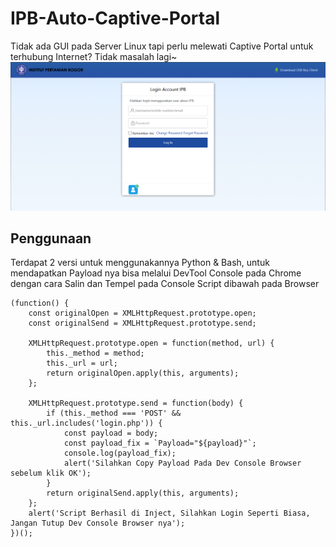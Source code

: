 # IPB-Auto-Captive-Portal

Tidak ada GUI pada Server Linux tapi perlu melewati Captive Portal untuk terhubung Internet? Tidak masalah lagi~
![Captive Portal](ss/Cuplikan%20layar%202024-08-09%20110535.png)


## Penggunaan
Terdapat 2 versi untuk menggunakannya Python & Bash, untuk mendapatkan Payload nya bisa melalui DevTool Console pada Chrome dengan cara Salin dan Tempel pada Console Script dibawah pada Browser

```
(function() {
    const originalOpen = XMLHttpRequest.prototype.open;
    const originalSend = XMLHttpRequest.prototype.send;

    XMLHttpRequest.prototype.open = function(method, url) {
        this._method = method;
        this._url = url;
        return originalOpen.apply(this, arguments);
    };

    XMLHttpRequest.prototype.send = function(body) {
        if (this._method === 'POST' && this._url.includes('login.php')) {
            const payload = body;
            const payload_fix = `Payload="${payload}"`;
            console.log(payload_fix);
            alert('Silahkan Copy Payload Pada Dev Console Browser sebelum klik OK');
        }
        return originalSend.apply(this, arguments);
    };
    alert('Script Berhasil di Inject, Silahkan Login Seperti Biasa, Jangan Tutup Dev Console Browser nya');
})();
```
    
